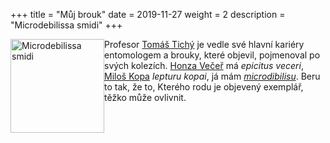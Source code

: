 +++
title = "Můj brouk"
date = 2019-11-27
weight = 2
description = "Microdebilissa smidi"
+++

<!--![Brouk](/images/brouk-middle.png "Microdebilissa smidi")-->


<img src="/images/brouk-middle.png" alt="Microdebilissa smidi" style="float:left" width="150">

Profesor [Tomáš Tichý](https://homel.vsb.cz/~tic02/) je vedle své hlavní kariéry entomologem a brouky, které objevil, pojmenoval po svých kolezích. [Honza Večeř](https://www.mff.cuni.cz/cs/fakulta/organizacni-struktura/lide?hdl=9010) má *epicitus veceri*, [Miloš Kopa](https://www.mff.cuni.cz/cs/fakulta/organizacni-struktura/lide?hdl=3533) *lepturu kopai*, já mám [*microdibilisu*](http://titan.gbif.fr/sel_genann1.php?numero=39831). Beru to tak, že to, Kterého rodu je objevený exemplář, těžko může ovlivnit.


